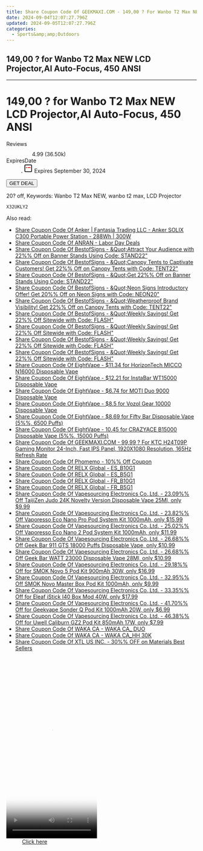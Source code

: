 ```yaml
---
title: Share Coupon Code Of GEEKMAXI.COM - 149,00 ? For Wanbo T2 Max NEW LCD Projector,AI Auto-Focus, 450 ANSI
date: 2024-09-04T12:07:27.796Z
updated: 2024-09-05T12:07:27.796Z
categories:
  - Sports&amp;amp;Outdoors
---
```


## 149,00 ? for Wanbo T2 Max NEW LCD Projector,AI Auto-Focus, 450 ANSI

<hr>
<main class="px-4 py-6 sm:p-6 md:px-8 md:py-10">
  <div class="mx-auto grid max-w-4xl grid-cols-1 lg:max-w-5xl lg:grid-cols-2 lg:gap-x-20">
    <div class="relative col-start-1 row-start-1 flex flex-col-reverse rounded-lg bg-gradient-to-t from-black/75 via-black/0 p-3 sm:row-start-2 sm:bg-none sm:p-0 lg:row-start-1">
      <h1 class="mt-1 text-lg font-semibold text-white sm:text-slate-900 md:text-2xl dark:sm:text-white">149,00 ? for Wanbo T2 Max NEW LCD Projector,AI Auto-Focus, 450 ANSI</h1>
    </div>
        <dl class="row-start-2 mt-4 flex items-center text-xs font-medium sm:row-start-3 sm:mt-1 md:mt-2.5 lg:row-start-2">
      <dt class="sr-only">Reviews</dt>
      <dd class="flex items-center text-indigo-600 dark:text-indigo-400">
        <svg width="24" height="24" fill="none" aria-hidden="true" class="mr-1 stroke-current dark:stroke-indigo-500">
          <path d="m12 5 2 5h5l-4 4 2.103 5L12 16l-5.103 3L9 14l-4-4h5l2-5Z" stroke-width="2" stroke-linecap="round" stroke-linejoin="round" />
        </svg>
        <span>4.99 <span class="font-normal text-slate-400">(36.50k)</span></span>
      </dd>
      <dt class="sr-only">ExpiresDate</dt>
      <dd class="flex items-center">
        <svg width="2" height="2" aria-hidden="true" fill="currentColor" class="mx-3 text-slate-300">
          <circle cx="1" cy="1" r="1" />
        </svg>
        <svg width="24" height="24" viewBox="0 0 24 24" fill="none" stroke="currentColor" stroke-width="2">
          <rect x="3" y="3" width="18" height="18" rx="2" fill="#fff" />
          <path d="M6 10L18 10" stroke="red" stroke-width="2" fill="none" />
          <path d="M10 6L10 18" stroke="#fff" stroke-width="2" fill="none" />
        </svg>
        Expires September 30, 2024      </dd>
    </dl>
    <div class="col-start-1 row-start-3 mt-4 self-center sm:col-start-2 sm:row-span-2 sm:row-start-2 sm:mt-0 lg:col-start-1 lg:row-start-3 lg:row-end-4 lg:mt-6">
      <button type="button" onClick="javascript:window.open(decodeURIComponent('https%3A%2F%2Fwww.shareasale.com%2Fu.cfm%3Fd%3D1099678%26m%3D77450%26u%3D4338022'), '_blank');void(0);" class="rounded-lg bg-red-600 px-3 py-2 text-sm font-medium leading-6 text-white">GET DEAL</button>
    </div>
    <p class="col-start-1 mt-4 text-sm leading-6 sm:col-span-2 lg:col-span-1 lg:row-start-4 lg:mt-6 dark:text-slate-400">20? off, Keywords: Wanbo T2 Max NEW, wanbo t2 max, LCD Projector</p>
    <p class="mt-4">
      <code class="bg-purple-900 p-4 text-sm font-bold tracking-widest text-white">X32UKLY2</code>
    </p>
  </div>
</main>
<span class="atpl-alsoreadstyle">Also read:</span>
<div><ul>
<li><a href="https://coupons.techidaily.com/coupon-1232199-share-126562-sale/"><u>Share Coupon Code Of Anker | Fantasia Trading LLC - Anker SOLIX C300 Portable Power Station - 288Wh | 300W</u></a></li>
<li><a href="https://coupons.techidaily.com/coupon-1231594-share-139565-sale/"><u>Share Coupon Code Of ANRAN - Labor Day Deals</u></a></li>
<li><a href="https://coupons.techidaily.com/coupon-1232177-share-63219-sale/"><u>Share Coupon Code Of BestofSigns - &Quot;Attract Your Audience with 22%% Off on Banner Stands Using Code: STAND22&quot;</u></a></li>
<li><a href="https://coupons.techidaily.com/coupon-1232174-share-63219-sale/"><u>Share Coupon Code Of BestofSigns - &Quot;Canopy Tents to Captivate Customers! Get 22%% Off on Canopy Tents with Code: TENT22&quot;</u></a></li>
<li><a href="https://coupons.techidaily.com/coupon-1232178-share-63219-sale/"><u>Share Coupon Code Of BestofSigns - &Quot;Get 22%% Off on Banner Stands Using Code: STAND22&quot;</u></a></li>
<li><a href="https://coupons.techidaily.com/coupon-1232180-share-63219-sale/"><u>Share Coupon Code Of BestofSigns - &Quot;Neon Signs Introductory Offer! Get 20%% Off on Neon Signs with Code: NEON20&quot;</u></a></li>
<li><a href="https://coupons.techidaily.com/coupon-1232176-share-63219-sale/"><u>Share Coupon Code Of BestofSigns - &Quot;Weatherproof Brand Visibility! Get 22%% Off on Canopy Tents with Code: TENT22&quot;</u></a></li>
<li><a href="https://coupons.techidaily.com/coupon-1232165-share-63219-sale/"><u>Share Coupon Code Of BestofSigns - &Quot;Weekly Savings! Get 22%% Off Sitewide with Code: FLASH&quot;</u></a></li>
<li><a href="https://coupons.techidaily.com/coupon-1232169-share-63219-sale/"><u>Share Coupon Code Of BestofSigns - &Quot;Weekly Savings! Get 22%% Off Sitewide with Code: FLASH&quot;</u></a></li>
<li><a href="https://coupons.techidaily.com/coupon-1232170-share-63219-sale/"><u>Share Coupon Code Of BestofSigns - &Quot;Weekly Savings! Get 22%% Off Sitewide with Code: FLASH&quot;</u></a></li>
<li><a href="https://coupons.techidaily.com/coupon-1232172-share-63219-sale/"><u>Share Coupon Code Of BestofSigns - &Quot;Weekly Savings! Get 22%% Off Sitewide with Code: FLASH&quot;</u></a></li>
<li><a href="https://coupons.techidaily.com/coupon-1231576-share-59344-sale/"><u>Share Coupon Code Of EightVape - $11.34 for HorizonTech MICCO N16000 Disposable Vape</u></a></li>
<li><a href="https://coupons.techidaily.com/coupon-1231574-share-59344-sale/"><u>Share Coupon Code Of EightVape - $12.21 for InstaBar WT15000 Disposable Vape</u></a></li>
<li><a href="https://coupons.techidaily.com/coupon-1231547-share-59344-sale/"><u>Share Coupon Code Of EightVape - $6.74 for MOTI Duo 9000 Disposable Vape</u></a></li>
<li><a href="https://coupons.techidaily.com/coupon-1231546-share-59344-sale/"><u>Share Coupon Code Of EightVape - $8.5 for Vozol Gear 10000 Disposable Vape</u></a></li>
<li><a href="https://coupons.techidaily.com/coupon-1231545-share-59344-sale/"><u>Share Coupon Code Of EightVape - $8.69 for Fifty Bar Disposable Vape (5%%, 6500 Puffs)</u></a></li>
<li><a href="https://coupons.techidaily.com/coupon-1080579-share-59344-sale/"><u>Share Coupon Code Of EightVape - 10.45 for CRAZYACE B15000 Disposable Vape (5%%, 15000 Puffs)</u></a></li>
<li><a href="https://coupons.techidaily.com/coupon-1047650-share-77450-sale/"><u>Share Coupon Code Of GEEKMAXI.COM - 99,99 ? For KTC H24T09P Gaming Monitor 24-Inch, Fast IPS Panel, 1920X1080 Resolution, 165Hz Refresh Rate</u></a></li>
<li><a href="https://coupons.techidaily.com/coupon-1229525-share-157321-sale/"><u>Share Coupon Code Of Phomemo - 10%% Off Coupon</u></a></li>
<li><a href="https://coupons.techidaily.com/coupon-1231606-share-92020-sale/"><u>Share Coupon Code Of RELX Global - ES_B10G1</u></a></li>
<li><a href="https://coupons.techidaily.com/coupon-1231605-share-92020-sale/"><u>Share Coupon Code Of RELX Global - ES_B5G1</u></a></li>
<li><a href="https://coupons.techidaily.com/coupon-1231599-share-92020-sale/"><u>Share Coupon Code Of RELX Global - FR_B10G1</u></a></li>
<li><a href="https://coupons.techidaily.com/coupon-1231598-share-92020-sale/"><u>Share Coupon Code Of RELX Global - FR_B5G1</u></a></li>
<li><a href="https://coupons.techidaily.com/coupon-1117563-share-90958-sale/"><u>Share Coupon Code Of Vapesourcing Electronics Co.,Ltd. - 23.09%% Off TaijiZen Judo 24K Novelty Version Disposable Vape 25Ml, only $9.99</u></a></li>
<li><a href="https://coupons.techidaily.com/coupon-1231775-share-90958-sale/"><u>Share Coupon Code Of Vapesourcing Electronics Co.,Ltd. - 23.82%% Off Vaporesso Eco Nano Pro Pod System Kit 1000mAh, only $15.99</u></a></li>
<li><a href="https://coupons.techidaily.com/coupon-1231774-share-90958-sale/"><u>Share Coupon Code Of Vapesourcing Electronics Co.,Ltd. - 25.02%% Off Vaporesso Eco Nano 2 Pod System Kit 1000mAh, only $11.99</u></a></li>
<li><a href="https://coupons.techidaily.com/coupon-1232208-share-90958-sale/"><u>Share Coupon Code Of Vapesourcing Electronics Co.,Ltd. - 26.68%% Off Geek Bar 911 GTS 18000 Puffs Disposable Vape, only $10.99</u></a></li>
<li><a href="https://coupons.techidaily.com/coupon-1232210-share-90958-sale/"><u>Share Coupon Code Of Vapesourcing Electronics Co.,Ltd. - 26.68%% Off Geek Bar WATT 23000 Disposable Vape 28Ml, only $10.99</u></a></li>
<li><a href="https://coupons.techidaily.com/coupon-997037-share-90958-sale/"><u>Share Coupon Code Of Vapesourcing Electronics Co.,Ltd. - 29.18%% Off for SMOK Novo 5 Pod Kit 900mAh 30W, only $16.99</u></a></li>
<li><a href="https://coupons.techidaily.com/coupon-1058968-share-90958-sale/"><u>Share Coupon Code Of Vapesourcing Electronics Co.,Ltd. - 32.95%% Off SMOK Novo Master Box Pod Kit 1000mAh, only $9.99</u></a></li>
<li><a href="https://coupons.techidaily.com/coupon-971129-share-90958-sale/"><u>Share Coupon Code Of Vapesourcing Electronics Co.,Ltd. - 33.35%% Off for Eleaf iStick I40 Box Mod 40W, only $17.99</u></a></li>
<li><a href="https://coupons.techidaily.com/coupon-1020793-share-90958-sale/"><u>Share Coupon Code Of Vapesourcing Electronics Co.,Ltd. - 41.70%% Off for Geekvape Sonder Q Pod Kit 1000mAh 20W, only $6.99</u></a></li>
<li><a href="https://coupons.techidaily.com/coupon-1045987-share-90958-sale/"><u>Share Coupon Code Of Vapesourcing Electronics Co.,Ltd. - 46.38%% Off for Uwell Caliburn GZ2 Pod Kit 850mAh 17W, only $7.99</u></a></li>
<li><a href="https://coupons.techidaily.com/coupon-1232236-share-92020-sale/"><u>Share Coupon Code Of WAKA CA - WAKA CA_ DUO</u></a></li>
<li><a href="https://coupons.techidaily.com/coupon-1232237-share-92020-sale/"><u>Share Coupon Code Of WAKA CA - WAKA CA_HH 30K</u></a></li>
<li><a href="https://coupons.techidaily.com/coupon-1231853-share-106131-sale/"><u>Share Coupon Code Of XTL US INC. - 30%% OFF on Materials Best Sellers</u></a></li>
</ul></div>

<ins class="adsbygoogle"
      style="display:block"
      data-ad-client="ca-pub-7571918770474297"
      data-ad-slot="8358498916"
      data-ad-format="auto"
      data-full-width-responsive="true"></ins>
<!-- affiliate ads begin -->
<span id="1770776">
					<video width="240" height="480" style="cursor:pointer"
           poster="//a.impactradius-go.com/display-clicktoplayimage/1770776.png"
           onclick="if(!this.playClicked){this.play();this.setAttribute('controls',true);this.playClicked=true;}">
	   <source src="//a.impactradius-go.com/display-ad/20702-1770776">
	   <img src="//a.impactradius-go.com/display-clicktoplayimage/1770776.png" style="border: none; height: 100%; width: 100%; object-fit: contain">
	</video>
	<div style="width:150px;text-align:center"><a href="javascript:window.open(decodeURIComponent('https%3A%2F%2Ftokenmetrics.sjv.io%2Fc%2F5597632%2F1770776%2F20702'), '_blank');void(0);">Click here</a></div>
</span>
<img height="0" width="0" src="https://imp.pxf.io/i/5597632/1770776/20702" style="position:absolute;visibility:hidden;" border="0" />
<!-- affiliate ads end -->